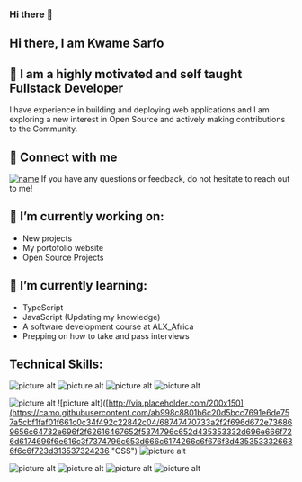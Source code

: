 ### Hi there 👋

## Hi there, I am Kwame Sarfo

## :thought_balloon: I am a highly motivated and self taught Fullstack Developer
I have experience in building and deploying web applications and I am exploring a new interest in Open Source and actively making contributions to the Community.

## :iphone: Connect with me
[![name](https://upload.wikimedia.org/wikipedia/commons/thumb/c/ca/LinkedIn_logo_initials.png/640px-LinkedIn_logo_initials.png/50x50)](https://www.linkedin.com/in/kwame-sarfo-91484933/) If you have any questions or feedback, do not hesitate to reach out to me!

## 🔭 I’m currently working on:
* New projects
* My portofolio website
* Open Source Projects

## 🌱 I’m currently learning:
* TypeScript
* JavaScript (Updating my knowledge)
* A software development course at ALX_Africa
* Prepping on how to take and pass interviews

## Technical Skills:
![picture alt](https://camo.githubusercontent.com/25caf37c80ad19ff23ec96a855c2cebcca7c985a30f1c72a6516b0ac334c6b51/68747470733a2f2f696d672e736869656c64732e696f2f62616467652f436f64652d52656163742d696e666f726d6174696f6e616c3f7374796c653d666c6174266c6f676f3d726561637426636f6c6f723d363144414642 "React")
![picture alt](https://camo.githubusercontent.com/f2b32770600db9a6a162df026752e3bd0fd802428e331128a6d220e904eea63a/68747470733a2f2f696d672e736869656c64732e696f2f62616467652f436f64652d4a6176615363726970742d696e666f726d6174696f6e616c3f7374796c653d666c6174266c6f676f3d4a61766153637269707426636f6c6f723d463744463145 "JavaScript")
![picture alt](https://camo.githubusercontent.com/fccd57047a175700d2f5cbea41858e2128a2b583555dd7aedcb59deeed9092e8/68747470733a2f2f696d672e736869656c64732e696f2f62616467652f436f64652d506f7374677265732d696e666f726d6174696f6e616c3f7374796c653d666c6174266c6f676f3d506f737467726553514c26636f6c6f723d333336373931 "PostgreSQL")
![picture alt](https://camo.githubusercontent.com/966fd089fdf5c2a720ec69bbadcd39e4d1bf0514eaee8e8f1e30c9f8920004c3/68747470733a2f2f696d672e736869656c64732e696f2f62616467652f436f64652d4d6f6e676f44422d696e666f726d6174696f6e616c3f7374796c653d666c6174266c6f676f3d53514c69746526636f6c6f723d303033423537 "MongoDB")


![picture alt](https://camo.githubusercontent.com/0eaa8bbe4fcfec2fee35d701ff05f9edbdb4ac7df17032dde201514300c2b11c/68747470733a2f2f696d672e736869656c64732e696f2f62616467652f5374796c652d7374796c65642d2d636f6d706f6e656e74732d696e666f726d6174696f6e616c3f7374796c653d666c6174266c6f676f3d7374796c65642d636f6d706f6e656e747326636f6c6f723d444237303933 "Styled Components")
![picture alt]([http://via.placeholder.com/200x150](https://camo.githubusercontent.com/ab998c8801b6c20d5bcc7691e6de757a5cbf1faf01f661c0c34f492c22842c04/68747470733a2f2f696d672e736869656c64732e696f2f62616467652f5374796c652d435353332d696e666f726d6174696f6e616c3f7374796c653d666c6174266c6f676f3d4353533326636f6c6f723d313537324236 "CSS")
![picture alt](https://camo.githubusercontent.com/cc608282956246b05f1873dcad44ac821289a7371650478156e3a5d0323a0aba/68747470733a2f2f696d672e736869656c64732e696f2f62616467652f5374796c652d426f6f7473747261702d696e666f726d6174696f6e616c3f7374796c653d666c6174266c6f676f3d426f6f74737472617026636f6c6f723d373935324233 "Bootstrap")


![picture alt](https://camo.githubusercontent.com/9777c061344d195d474a36ac54b6bd4a164b50a52f45b5a712719b6bbc0d057d/68747470733a2f2f696d672e736869656c64732e696f2f62616467652f546f6f6c732d4769742d696e666f726d6174696f6e616c3f7374796c653d666c6174266c6f676f3d47697426636f6c6f723d463035303332 "Git")
![picture alt](https://camo.githubusercontent.com/70d0e11abd0cb5bb576ad5e9c113e0e083fc8c2751a4b7d24cda51d40c5c3027/68747470733a2f2f696d672e736869656c64732e696f2f62616467652f546f6f6c732d4769744875622d696e666f726d6174696f6e616c3f7374796c653d666c6174266c6f676f3d47697448756226636f6c6f723d313831373137 "Github")
![picture alt](https://camo.githubusercontent.com/5a1a1b1f620e14a12edff51621d40e4145642ce225db65609db48a4c1bc9542f/68747470733a2f2f696d672e736869656c64732e696f2f62616467652f546f6f6c732d4e504d2d696e666f726d6174696f6e616c3f7374796c653d666c6174266c6f676f3d4e504d26636f6c6f723d434233383337 "NPM")
![picture alt](https://camo.githubusercontent.com/8f051948d4c2c25380be148465ba7bfde3ef18cc79ea5634e68b8353eddd3a54/68747470733a2f2f696d672e736869656c64732e696f2f62616467652f546f6f6c732d4865726f6b752d696e666f726d6174696f6e616c3f7374796c653d666c6174266c6f676f3d4865726f6b7526636f6c6f723d343330303938 "Heroku")
<!--
**Ksarfo69/Ksarfo69** is a ✨ _special_ ✨ repository because its `README.md` (this file) appears on your GitHub profile.

Here are some ideas to get you started:

- 🔭 I’m currently working on ...
- 🌱 I’m currently learning ...
- 👯 I’m looking to collaborate on ...
- 🤔 I’m looking for help with ...
- 💬 Ask me about ...
- 📫 How to reach me: ...
- 😄 Pronouns: ...
- ⚡ Fun fact: ...
-->
